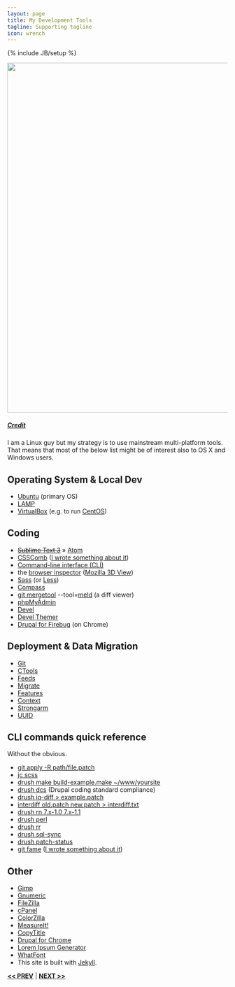 ```yaml
---
layout: page
title: My Development Tools
tagline: Supporting tagline
icon: wrench
---
```

{% include JB/setup %}

<a href="https://www.flickr.com/photos/bull3t/3272158919" title="View photo on Flickr" target="_blank"><img src="https://farm4.static.flickr.com/3439/3272158919_0a26996ca2.jpg" style="width: 800px;"></a><br />
<h5><a href="https://www.flickr.com/people/bull3t/" title="View user on Flickr" target="_blank">Credit</a></h5>

I am a Linux guy but my strategy is to use mainstream multi-platform tools. That means that most of the below list might be of interest also to OS X and Windows users.

## Operating System & Local Dev

- [Ubuntu](http://www.ubuntu.com/desktop/features) (primary OS)
- [LAMP](https://en.wikipedia.org/wiki/LAMP_(software_bundle))
- [VirtualBox](https://www.virtualbox.org/) (e.g. to run [CentOS](https://www.centos.org/))


## Coding

- [~~Sublime Text 3~~](http://www.sublimetext.com/) » [Atom](http://atom.io/)
- [CSSComb](https://github.com/csscomb/csscomb.js) ([I wrote something about it](https://www.drupal.org/node/2399303))
- [Command-line interface (CLI)](https://en.wikipedia.org/wiki/Command-line_interface)
- the [browser inspector](https://thewc.co/articles/view/web-inspector-tutorial) ([Mozilla 3D View](https://developer.mozilla.org/en-US/docs/Tools/3D_View))
- [Sass](http://sass-lang.com/) (or [Less](http://lesscss.org/))
- [Compass](http://compass-style.org/)
- [git mergetool](http://git-scm.com/docs/git-mergetool) --tool=[meld](http://meldmerge.org/) (a diff viewer)
- [phpMyAdmin](http://www.phpmyadmin.net/home_page/index.php)
- [Devel](https://www.drupal.org/project/devel)
- [Devel Themer](https://www.drupal.org/project/devel_themer)
- [Drupal for Firebug]() (on Chrome)


## Deployment & Data Migration

- [Git](https://git-scm.com/)
- [CTools](https://www.drupal.org/project/ctools)
- [Feeds](https://www.drupal.org/project/feeds)
- [Migrate](https://www.drupal.org/project/migrate)
- [Features](https://www.drupal.org/project/features)
- [Context](https://www.drupal.org/project/context)
- [Strongarm](https://www.drupal.org/project/strongarm)
- [UUID](https://www.drupal.org/project/uuid)


## CLI commands quick reference
Without the obvious.

- [git apply -R path/file.patch](https://www.drupal.org/patch/reverse)
- [jc scss](https://github.com/joelthelion/autojump)
- [drush make build-example.make ~/www/yoursite](http://www.drushcommands.com/drush-7x/make/make)
- [drush dcs](https://www.drupal.org/node/1419988) (Drupal coding standard compliance)
- [drush iq-diff > example.patch](http://cgit.drupalcode.org/drush_iq/plain/README.txt?id=refs/heads/7.x-1.x)
- [interdiff old.patch new.patch > interdiff.txt](https://www.drupal.org/documentation/git/interdiff)
- [drush rn 7.x-1.0 7.x-1.1](https://www.drupal.org/project/grn)
- [drush perl](https://www.drupal.org/project/drush_permissions)
- [drush rr](https://www.drupal.org/project/registry_rebuild)
- [drush sql-sync](https://www.drupal.org/project/rebuild)
- [drush patch-status](https://bitbucket.org/davereid/drush-patchfile)
- [git fame](https://github.com/oleander/git-fame-rb) ([I wrote something about it](https://www.drupal.org/documentation/git/blame#fame))


## Other

- [Gimp](http://www.gimp.org/)
- [Gnumeric](http://www.gnumeric.org/)
- [FileZilla](https://filezilla-project.org/)
- [cPanel](http://cpanel.com/)
- [ColorZilla](http://www.colorzilla.com/)
- [MeasureIt!](https://chrome.google.com/webstore/detail/measureit/aonjhmdcgbgikgjapjckfkefpphjpgma)
- [CopyTitle](https://chrome.google.com/webstore/detail/copy-title/apjhabidapioenkgnkgblpdbmnbapjpj)
- [Drupal for Chrome](https://chrome.google.com/webstore/detail/drupal-for-chrome/imlijcpfmhmifofiihbofoamohkdbblc)
- [Lorem Ipsum Generator](https://chrome.google.com/webstore/detail/lorem-ipsum-generator/dmpfoncmmihgkooacnplecaopcefceam)
- [WhatFont](https://chrome.google.com/webstore/detail/whatfont/jabopobgcpjmedljpbcaablpmlmfcogm)
- This site is built with [Jekyll](http://jekyllrb.com/).

<a href="/work.html#top" title="Work"><b><< PREV</b></a> &#124; <a href="/edu.html#top" title="Education"><b>NEXT >></b></a>
